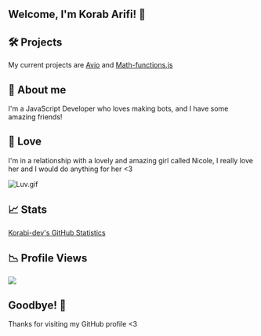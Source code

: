 ## Welcome, I'm Korab Arifi! 👋

## 🛠️ Projects
My current projects are [Avio](https://github.com/Korabi-dev/AvioDev) and [Math-functions.js](https://github.com/Korabi-dev/Math-functions.js)

## 📜 About me 
I'm a JavaScript Developer who loves making bots, and I have some amazing friends!

## 💖 Love
I'm in a relationship with a lovely and amazing girl called Nicole, I really love her and I would do anything for her <3

<img src="https://i.pinimg.com/originals/24/5a/82/245a82a1721047c5bc0a9fec89b26802.gif" alt ="Luv.gif">

## 📈 Stats
[Korabi-dev's GitHub Statistics](https://github-readme-stats.vercel.app/api?username=Korabi-dev&theme=dark&show_icons=true)

## 📉 Profile Views
![](https://komarev.com/ghpvc/?username=Korabi-dev)

## Goodbye! 👋
Thanks for visiting my GitHub profile <3
